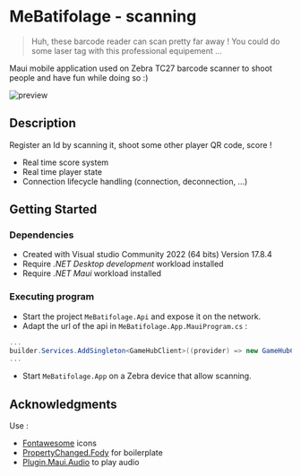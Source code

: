 # MeBatifolage - scanning

 > Huh, these barcode reader can scan pretty far away ! You could do some laser tag with this professional equipement ...

 Maui mobile application used on Zebra TC27 barcode scanner to shoot people and have fun while doing so :)

![preview](./images/preview.gif)

## Description

Register an Id by scanning it, shoot some other player QR code, score !

- Real time score system
- Real time player state
- Connection lifecycle handling (connection, deconnection, ...)

## Getting Started

### Dependencies

- Created with Visual studio Community 2022 (64 bits) Version 17.8.4
- Require *.NET Desktop development* workload installed
- Require *.NET Maui* workload installed

### Executing program

- Start the project `MeBatifolage.Api` and expose it on the network.
- Adapt the url of the api in `MeBatifolage.App.MauiProgram.cs` :
```cs
...
builder.Services.AddSingleton<GameHubClient>((provider) => new GameHubClient("https://recette-wms.3magroup.com/game"));
...
```
- Start `MeBatifolage.App` on a Zebra device that allow scanning.

## Acknowledgments

Use :
* [Fontawesome](https://fontawesome.com/) icons
* [PropertyChanged.Fody](https://www.nuget.org/packages/PropertyChanged.Fody) for boilerplate
* [Plugin.Maui.Audio](https://github.com/jfversluis/Plugin.Maui.Audio) to play audio
